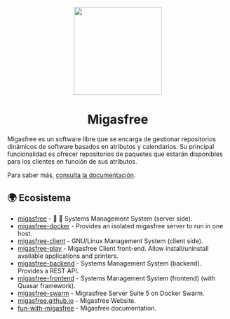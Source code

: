 <p align="center">
  <a href="https://migasfree.org/"><img height="200" src="https://avatars.githubusercontent.com/u/6222105?s=200&v=4"></a>
</p>

<h1 align="center">Migasfree</h1>

Migasfree es un software libre que se encarga de gestionar repositorios dinámicos de software basados en atributos y calendarios. Su principal funcionalidad es ofrecer repositorios de paquetes que estarán disponibles para los clientes en función de sus atributos.

Para saber más, [consulta la documentación](http://fun-with-migasfree.readthedocs.org/).

## 🌍 Ecosistema


* [migasfree](https://github.com/migasfree/migasfree) - 🚛 💾 Systems Management System (server side).
* [migasfree-docker](https://github.com/migasfree/migasfree-docker) - Provides an isolated migasfree server to run in one host.
* [migasfree-client](https://github.com/migasfree/migasfree-client) - GNU/Linux Management System (client side).
* [migasfree-play](https://github.com/migasfree/migasfree-play) - Migasfree Client front-end. Allow install/uninstall available applications and printers.
* [migasfree-backend](https://github.com/migasfree/migasfree-backend) - Systems Management System (backend). Provides a REST API.
* [migasfree-frontend](https://github.com/migasfree/migasfree-frontend) - Systems Management System (frontend) (with Quasar framework).
* [migasfree-swarm](https://github.com/migasfree/migasfree-swarm) - Migrasfree Server Suite 5 on Docker Swarm.
* [migasfree.github.io](https://github.com/migasfree/migasfree.github.io) - Migasfree Website.
* [fun-with-migasfree](https://github.com/migasfree/fun-with-migasfree) - Migasfree documentation.

